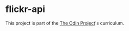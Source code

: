 # flickr-api
This project is part of the <a href="https://www.theodinproject.com/lessons/ruby-on-rails-flickr-api">The Odin Project</a>'s curriculum.
